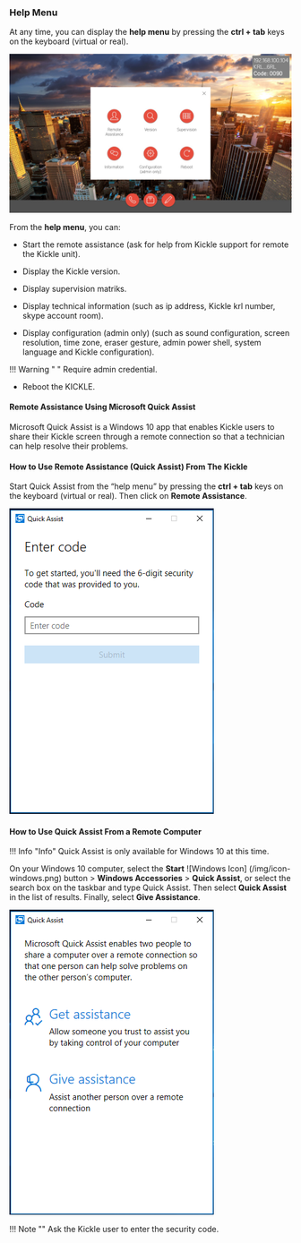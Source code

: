 <!--
    Page : Administration/Assistance
    Author : Alexis CONIA
    Latest Update : 14/04/2017
    Confidential : No
	Partner : No
	Public : Yes
    Version : 1.0
-->
### Help Menu

At any time, you can display the **help menu** by pressing the **ctrl + tab** keys on the keyboard (virtual or real).

![Kickle Help Menu](../img/kickle-helpmenu.png)

From the **help menu**, you can:

- Start the remote assistance (ask for help from Kickle support for remote the Kickle unit).

- Display the Kickle version.

- Display supervision matriks.

- Display technical information (such as ip address, Kickle krl number, skype account room).

- Display configuration (admin only) (such as sound configuration, screen resolution, time zone, eraser gesture, admin power shell, system language and Kickle configuration).

!!! Warning " "
    Require admin credential.

- Reboot the KICKLE.

#### Remote Assistance Using Microsoft Quick Assist

Microsoft Quick Assist is a Windows 10 app that enables Kickle users to share their Kickle screen through a remote connection so that a technician can help resolve their problems.

#### How to Use Remote Assistance (Quick Assist) From The Kickle

Start Quick Assist from the “help menu” by pressing the **ctrl + tab** keys on the keyboard (virtual or real). Then click on **Remote Assistance**.

![Remote Assistance](../img/remote1.png)

#### How to Use Quick Assist From a Remote Computer

!!! Info "Info"
    Quick Assist is only available for Windows 10 at this time.

On your Windows 10 computer, select the **Start**  ![Windows Icon] (/img/icon-windows.png) button > **Windows Accessories** > **Quick Assist**, or select the search box on the taskbar and type Quick Assist. Then select **Quick Assist** in the list of results. Finally, select **Give Assistance**.

![Remote Assistance](../img/remote2.png)

!!! Note ""
    Ask the Kickle user to enter the security code.